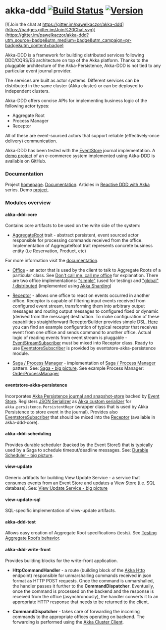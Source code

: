 akka-ddd [![Build Status](https://travis-ci.org/pawelkaczor/akka-ddd.svg?branch=master)](https://travis-ci.org/pawelkaczor/akka-ddd) [![Version](https://img.shields.io/maven-central/v/pl.newicom.dddd/akka-ddd-core_2.12.svg?label=version)](http://search.maven.org/#search%7Cga%7C1%7Cg%3Apl.newicom.dddd)
========

[![Join the chat at https://gitter.im/pawelkaczor/akka-ddd](https://badges.gitter.im/Join%20Chat.svg)](https://gitter.im/pawelkaczor/akka-ddd?utm_source=badge&utm_medium=badge&utm_campaign=pr-badge&utm_content=badge)

Akka-DDD is a framework for building distributed services following DDD/CQRS/ES architecture on top of the Akka platform. Thanks to the pluggable architecture of the Akka-Persistence, Akka-DDD is not tied to any particular event journal provider.

The services are built as actor systems. Different services can be distributed in the same cluster (Akka cluster) or can be deployed to independent clusters.

Akka-DDD offers concise APIs for implementing business logic of the following actor types:

- Aggregate Root
- Process Manager
- Receptor

All of these are event-sourced actors that support reliable (effectively-once delivery) communication. 

Akka-DDD has been tested with the [EventStore](https://eventstore.org/) journal implementation. A [demo project](https://github.com/pawelkaczor/ddd-leaven-akka-v2) of an e-commerce system implemented using Akka-DDD is available on GitHub.

### Documentation

Project [homepage](http://newicom.pl/akka-ddd/).
[Documentation](http://newicom.pl/akka-ddd/docs/getting-started.html).
Articles in [Reactive DDD with Akka](http://pkaczor.blogspot.com/search/label/Reactive-DDD) series.
Demo [project](https://github.com/pawelkaczor/ddd-leaven-akka-v2).

### Modules overview

#### akka-ddd-core

Contains core artifacts to be used on the write side of the system:

- [AggregateRoot](akka-ddd-core/src/main/scala/pl/newicom/dddd/aggregate/AggregateRoot.scala) trait - 
abstract persistent, event sourced actor responsible for processing commands received from the office. 
Implementation of AggregateRoot trait represents concrete business entity (i.e Reservation, Product, etc) 

For more information visit the [documentation](http://newicom.pl/akka-ddd/docs/aggregate-root.html).
   
- [Office](akka-ddd-core/src/main/scala/pl/newicom/dddd/office/OfficeFactory.scala) - 
an actor that is used by the client to talk to Aggregate Roots of a particular class. 
See [Don't call me, call my office](http://pkaczor.blogspot.com/2014/04/reactive-ddd-with-akka-lesson-2.html#office) for explanation. 
There are two office implementations: ["simple"](akka-ddd-test/src/main/scala/pl/newicom/dddd/office/SimpleOffice.scala) 
(used for testing) and ["global" / distributed](akka-ddd-core/src/main/scala/pl/newicom/dddd/cluster/ShardingSupport.scala) 
(implemented using [Akka Sharding](http://doc.akka.io/docs/akka/current/scala/cluster-sharding.html))

- [Receptor](akka-ddd-core/src/main/scala/pl/newicom/dddd/process/Receptor.scala) - 
allows one office to react on events occurred in another office. Receptor is capable of filtering input events received from configured event stream, transforming them into arbitrary output messages and routing output messages to configured fixed or dynamic (derived from the message) destination. To make configuration of these capabilities straightforward ReceptorBuilder provides simple DSL. [Here](https://github.com/pawelkaczor/ddd-leaven-akka-v2/blob/20160731/shipping/write-back/src/main/scala/ecommerce/shipping/PaymentReceptor.scala) you can find an example configuration of typical receptor that receives event from one office and sends command to another office. Actual logic of reading events from event stream is pluggable - [EventStreamSubscriber](akka-ddd-messaging/src/main/scala/pl/newicom/dddd/messaging/event/EventStreamSubscriber.scala) must be mixed into Receptor class. Ready to use [EventstoreSubscriber](eventstore-akka-persistence/src/main/scala/pl/newicom/eventstore/EventstoreSubscriber.scala) is provided by eventstore-akka-persistence module. 

- [Saga / Process Manager](akka-ddd-core/src/main/scala/pl/newicom/dddd/process/Saga.scala) - implementation of [Saga / Process Manager](https://msdn.microsoft.com/en-us/library/jj591569.aspx) pattern. See: [Saga - big picture](https://github.com/pawelkaczor/akka-ddd/wiki/Saga). See example Process Manager: [OrderProcessManager](https://github.com/pawelkaczor/ddd-leaven-akka-v2/blob/master/headquarters/write-back/src/main/scala/ecommerce/headquarters/processes/OrderProcessManager.scala)

#### eventstore-akka-persistence

Incorporates [Akka Persistence journal and snapshot-store](https://github.com/EventStore/EventStore.Akka.Persistence) backed by [Event Store](http://eventstore.org). Registers [JSON Serializer](eventstore-akka-persistence/src/main/scala/pl/newicom/eventstore/plugin/EventStoreSerializer.scala) as [Akka custom serializer](http://doc.akka.io/docs/akka/snapshot/scala/persistence.html#Custom_serialization) for ```akka.persistence.PersistentRepr``` (wrapper class that is used by Akka Persistence to store event in the journal). Provides also [EventstoreSubscriber](eventstore-akka-persistence/src/main/scala/pl/newicom/eventstore/EventstoreSubscriber.scala) that should be mixed into the [Receptor](https://github.com/pawelkaczor/akka-ddd/blob/master/akka-ddd-core/src/main/scala/pl/newicom/dddd/process/Receptor.scala) (available in akka-ddd-core).     

#### akka-ddd-scheduling

Provides durable scheduler (backed by the Event Store!) that is typically used by a Saga to schedule timeout/deadline messages. See: [Durable Scheduler - big picture](https://github.com/pawelkaczor/akka-ddd/wiki/Durable-Scheduler).

#### view-update

Generic artifacts for building View Update Service - a service that consumes events from an Event Store and updates a View Store (i.e. SQL database). See: [View Update Service - big picture](https://github.com/pawelkaczor/akka-ddd/wiki/View-Update-Service)

#### view-update-sql

SQL-specific implementation of view-update artifacts.

#### akka-ddd-test

Allows easy creation of Aggregate Root specifications (tests). See [Testing Aggregate Root’s behavior](http://newicom.pl/akka-ddd/docs/aggregate-root/testing).

#### akka-ddd-write-front

Provides building blocks for the write-front application. 
 
 - **HttpCommandHandler** - a route (building block of the [Akka Http](http://doc.akka.io/docs/akka-http/current/scala.html) endpoint) responsible for unmarshalling commands received in json format as HTTP POST requests. Once the command is unmarshalled, the handler passes it further to the **CommandDispatcher**. Eventually, once the command is processed on the backend and the response is received from the office (asynchronously), the handler converts it to an appropriate HTTP response that needs to be returned to the client.

 - **CommandDispatcher** - takes care of forwarding the incoming commands to the appropriate offices operating on backend. The forwarding is performed using the [Akka Cluster Client](http://doc.akka.io/docs/akka/current/scala/cluster-client.html).
